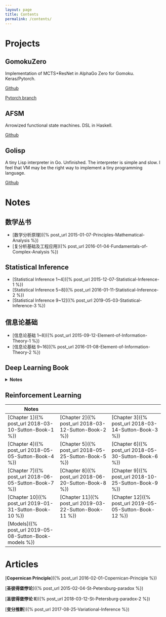 ```yaml
---
layout: page
title: Contents
permalink: /contents/
---
```


# Projects

## GomokuZero

Implementation of MCTS+ResNet in AlphaGo Zero for Gomoku. Keras/Pytorch.

[Github](https://github.com/FiveEyes/GomokuZero)

[Pytorch branch](https://github.com/FiveEyes/GomokuZero/tree/pytorch)



## AFSM

Arrowized functional state machines. DSL in Haskell.

[Github](https://github.com/PseudoPower/AFSM)



## Golisp

A tiny Lisp interpreter in Go. Unfinished. The interpreter is simple and slow. I feel that VM may be the right way to implement a tiny programming language.

[Github](https://github.com/FiveEyes/golisp)



# Notes

## 数学丛书
  * [数学分析原理]({% post_url 2015-01-07-Principles-Mathematical-Analysis %})
  * [复分析基础及工程应用]({% post_url 2016-01-04-Fundamentals-of-Complex-Analysis %})

## Statistical Inference
  * [Statistical Inference 1~4]({% post_url 2015-12-07-Statistical-Inference-1 %})
  * [Statistical Inference 5~8]({% post_url 2016-01-11-Statistical-Inference-2 %})
  * [Statistical Inference 9~12]({% post_url 2019-05-03-Statistical-Inference-3 %})

## 信息论基础
  * [信息论基础 1~8]({% post_url 2015-09-12-Element-of-Information-Theory-1 %})
  * [信息论基础 9~16]({% post_url 2016-01-08-Element-of-Information-Theory-2 %})

## Deep Learning Book

<b><details><summary>Notes</summary></b>

| | | |
| --- | --- | --- |
| [Chapter 5]({% post_url 2017-03-15-Deep-Learning-Book-5 %}) | [Chapter 6]({% post_url 2017-03-16-Deep-Learning-Book-6 %}) | [Chapter 7]({% post_url 2017-06-17-Deep-Learning-Book-7 %}) |
| [Chapter 8]({% post_url 2017-07-04-Deep-Learning-Book-8 %}) | [Chapter 9]({% post_url 2017-08-09-Deep-Learning-Book-9 %}) |[Chapter 10]({% post_url 2017-09-16-Deep-Learning-Book-10 %}) |
| [Chapter 11]({% post_url 2017-10-19-Deep-Learning-Book-11 %}) | [Chapter 12]({% post_url 2017-11-02-Deep-Learning-Book-12 %}) | [Chapter 13]({% post_url 2017-11-03-Deep-Learning-Book-13 %}) |
| [Chapter 14]({% post_url 2017-11-06-Deep-Learning-Book-14 %}) | [Chapter 15]({% post_url 2017-11-09-Deep-Learning-Book-15 %}) | [Chapter 16]({% post_url 2017-11-19-Deep-Learning-Book-16 %}) |
| [Chapter 17]({% post_url 2017-12-02-Deep-Learning-Book-17 %}) | [Chapter 18]({% post_url 2017-12-10-Deep-Learning-Book-18 %}) | [Chapter 19]({% post_url 2017-12-27-Deep-Learning-Book-19 %}) |
| [Chapter 20]({% post_url 2018-01-11-Deep-Learning-Book-20 %}) | | |

<b></details></b>




## Reinforcement Learning

| Notes | | |
| --- | --- | --- |
| [Chapter 1]({% post_url 2018-03-10-Sutton-Book-1 %}) | [Chapter 2]({% post_url 2018-03-12-Sutton-Book-2 %}) | [Chapter 3]({% post_url 2018-03-14-Sutton-Book-3 %}) |
| [Chapter 4]({% post_url 2018-05-05-Sutton-Book-4 %}) | [Chapter 5]({% post_url 2018-05-25-Sutton-Book-5 %}) | [Chapter 6]({% post_url 2018-05-30-Sutton-Book-6 %}) |
| [Chapter 7]({% post_url 2018-06-05-Sutton-Book-7 %}) | [Chapter 8]({% post_url 2018-06-20-Sutton-Book-8 %}) | [Chapter 9]({% post_url 2018-10-25-Sutton-Book-9 %}) |
| [Chapter 10]({% post_url 2019-01-31-Sutton-Book-10 %}) | [Chapter 11]({% post_url 2019-03-22-Sutton-Book-11 %}) | [Chapter 12]({% post_url 2019-05-05-Sutton-Book-12 %}) | 
| [Models]({% post_url 2019-05-08-Sutton-Book-models %}) | | |


# Articles

[**Copernican Principle**]({% post_url 2016-02-01-Copernican-Principle %})

[**圣彼得堡悖论**]({% post_url 2015-02-04-St-Petersburg-paradox %})

[**圣彼得堡悖论 II**]({% post_url 2018-03-12-St-Petersburg-paradox-2 %})

[**变分推断**]({% post_url 2017-08-25-Variational-Inference %})
